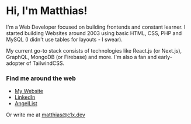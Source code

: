 # Hi, I'm Matthias!

I'm a Web Developer focused on building frontends and constant learner. I started building Websites around 2003 using basic HTML, CSS, PHP and MySQL (I didn't use tables for layouts - I swear).

My current go-to stack consists of technologies like React.js (or Next.js), GraphQL, MongoDB (or Firebase) and more. I'm also a fan and early-adopter of TailwindCSS.

### Find me around the web

- [My Website](https://www.c1x.dev)
- [LinkedIn](www.linkedin.com/in/matthias-kraemer1)
- [AngelList](https://angel.co/u/mattkraemer)


Or write me at matthias@c1x.dev
